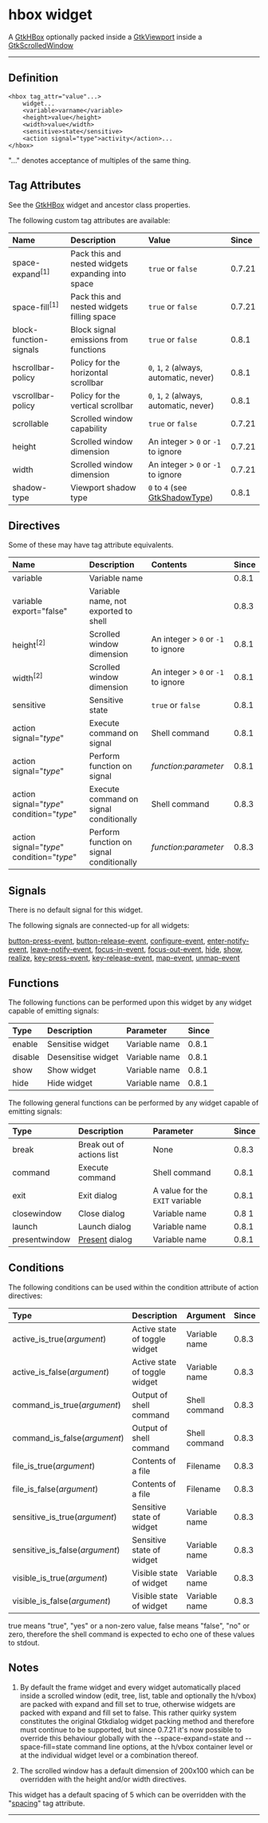 # hbox widget #

A [GtkHBox](http://developer.gnome.org/gtk2/2.24/GtkHBox.html) optionally packed inside a [GtkViewport](http://developer.gnome.org/gtk2/2.24/GtkViewport.html) inside a [GtkScrolledWindow](http://developer.gnome.org/gtk2/2.24/GtkScrolledWindow.html)


---


## Definition ##

```
<hbox tag_attr="value"...>
	widget...
	<variable>varname</variable>
	<height>value</height>
	<width>value</width>
	<sensitive>state</sensitive>
	<action signal="type">activity</action>...
</hbox>
```

"..." denotes acceptance of multiples of the same thing.

## Tag Attributes ##

See the [GtkHBox](http://developer.gnome.org/gtk2/2.24/GtkHBox.html#GtkHBox.object-hierarchy) widget and ancestor class properties.

The following custom tag attributes are available:

| **Name** | **Description** | **Value** | **Since** |
|:---------|:----------------|:----------|:----------|
| space-expand<sup>[1]</sup> | Pack this and nested widgets expanding into space | `true` or `false` | 0.7.21 |
| space-fill<sup>[1]</sup> | Pack this and nested widgets filling space | `true` or `false` | 0.7.21 |
| block-function-signals | Block signal emissions from functions | `true` or `false` | 0.8.1 |
| hscrollbar-policy | Policy for the horizontal scrollbar | `0`, `1`, `2` (always, automatic, never) | 0.8.1 |
| vscrollbar-policy | Policy for the vertical scrollbar | `0`, `1`, `2` (always, automatic, never) | 0.8.1 |
| scrollable | Scrolled window capability | `true` or `false` | 0.7.21 |
| height | Scrolled window dimension | An integer > `0` or `-1` to ignore | 0.7.21 |
| width | Scrolled window dimension | An integer > `0` or `-1` to ignore | 0.7.21 |
| shadow-type | Viewport shadow type | `0` to `4` (see [GtkShadowType](http://developer.gnome.org/gtk2/2.24/gtk2-Standard-Enumerations.html#GtkShadowType)) | 0.8.1 |

## Directives ##

Some of these may have tag attribute equivalents.

| **Name** | **Description** | **Contents** | **Since** |
|:---------|:----------------|:-------------|:----------|
| variable | Variable name |  | 0.8.1 |
| variable export="false" | Variable name, not exported to shell |  | 0.8.3 |
| height<sup>[2]</sup> | Scrolled window dimension | An integer > `0` or `-1` to ignore | 0.8.1 |
| width<sup>[2]</sup> | Scrolled window dimension | An integer > `0` or `-1` to ignore | 0.8.1 |
| sensitive | Sensitive state | `true` or `false` | 0.8.1 |
| action signal="_type_" | Execute command on signal | Shell command | 0.8.1 |
| action signal="_type_" | Perform function on signal | _function_:_parameter_ | 0.8.1 |
| action signal="_type_" condition="_type_" | Execute command on signal conditionally | Shell command | 0.8.3 |
| action signal="_type_" condition="_type_" | Perform function on signal conditionally | _function_:_parameter_ | 0.8.3 |

## Signals ##

There is no default signal for this widget.

The following signals are connected-up for all widgets:

[button-press-event](http://developer.gnome.org/gtk2/2.24/GtkWidget.html#GtkWidget-button-press-event), [button-release-event](http://developer.gnome.org/gtk2/2.24/GtkWidget.html#GtkWidget-button-release-event), [configure-event](http://developer.gnome.org/gtk2/2.24/GtkWidget.html#GtkWidget-configure-event), [enter-notify-event](http://developer.gnome.org/gtk2/2.24/GtkWidget.html#GtkWidget-enter-notify-event), [leave-notify-event](http://developer.gnome.org/gtk2/2.24/GtkWidget.html#GtkWidget-leave-notify-event), [focus-in-event](http://developer.gnome.org/gtk2/2.24/GtkWidget.html#GtkWidget-focus-in-event), [focus-out-event](http://developer.gnome.org/gtk2/2.24/GtkWidget.html#GtkWidget-focus-out-event), [hide](http://developer.gnome.org/gtk2/2.24/GtkWidget.html#GtkWidget-hide), [show](http://developer.gnome.org/gtk2/2.24/GtkWidget.html#GtkWidget-show), [realize](http://developer.gnome.org/gtk2/2.24/GtkWidget.html#GtkWidget-realize), [key-press-event](http://developer.gnome.org/gtk2/2.24/GtkWidget.html#GtkWidget-key-press-event), [key-release-event](http://developer.gnome.org/gtk2/2.24/GtkWidget.html#GtkWidget-key-release-event), [map-event](http://developer.gnome.org/gtk2/2.24/GtkWidget.html#GtkWidget-map-event), [unmap-event](http://developer.gnome.org/gtk2/2.24/GtkWidget.html#GtkWidget-unmap-event)

## Functions ##

The following functions can be performed upon this widget by any widget capable of emitting signals:

| **Type** | **Description** | **Parameter** | **Since** |
|:---------|:----------------|:--------------|:----------|
| enable | Sensitise widget | Variable name | 0.8.1 |
| disable | Desensitise widget | Variable name | 0.8.1 |
| show | Show widget | Variable name | 0.8.1 |
| hide | Hide widget | Variable name | 0.8.1 |

The following general functions can be performed by any widget capable of emitting signals:

| **Type** | **Description** | **Parameter** | **Since** |
|:---------|:----------------|:--------------|:----------|
| break | Break out of actions list | None | 0.8.3 |
| command | Execute command | Shell command | 0.8.1 |
| exit | Exit dialog | A value for the `EXIT` variable | 0.8.1 |
| closewindow | Close dialog | Variable name | 0.8 1 |
| launch | Launch dialog | Variable name | 0.8.1 |
| presentwindow | [Present](http://developer.gnome.org/gtk2/2.24/GtkWindow.html#gtk-window-present) dialog | Variable name | 0.8.1 |

## Conditions ##

The following conditions can be used within the condition attribute of action directives:

| **Type** | **Description** | **Argument** | **Since** |
|:---------|:----------------|:-------------|:----------|
| active\_is\_true(_argument_) | Active state of toggle widget | Variable name | 0.8.3 |
| active\_is\_false(_argument_) | Active state of toggle widget | Variable name | 0.8.3 |
| command\_is\_true(_argument_) | Output of shell command | Shell command | 0.8.3 |
| command\_is\_false(_argument_) | Output of shell command | Shell command | 0.8.3 |
| file\_is\_true(_argument_) | Contents of a file | Filename | 0.8.3 |
| file\_is\_false(_argument_) | Contents of a file | Filename | 0.8.3 |
| sensitive\_is\_true(_argument_) | Sensitive state of widget | Variable name | 0.8.3 |
| sensitive\_is\_false(_argument_) | Sensitive state of widget | Variable name | 0.8.3 |
| visible\_is\_true(_argument_) | Visible state of widget | Variable name | 0.8.3 |
| visible\_is\_false(_argument_) | Visible state of widget | Variable name | 0.8.3 |

true means "true", "yes" or a non-zero value, false means "false", "no" or zero, therefore the shell command is expected to echo one of these values to stdout.

## Notes ##

1. By default the frame widget and every widget automatically placed inside a scrolled window (edit, tree, list, table and optionally the h/vbox) are packed with expand and fill set to true, otherwise widgets are packed with expand and fill set to false. This rather quirky system constitutes the original Gtkdialog widget packing method and therefore must continue to be supported, but since 0.7.21 it's now possible to override this behaviour globally with the --space-expand=state and --space-fill=state command line options, at the h/vbox container level or at the individual widget level or a combination thereof.

2. The scrolled window has a default dimension of 200x100 which can be overridden with the height and/or width directives.

This widget has a default spacing of 5 which can be overridden with the "[spacing](http://developer.gnome.org/gtk2/2.24/GtkBox.html#GtkBox--spacing)" tag attribute.


---

